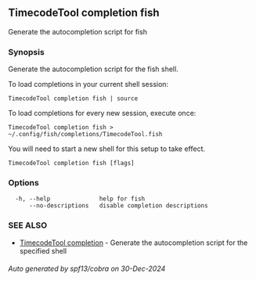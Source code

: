 ## TimecodeTool completion fish

Generate the autocompletion script for fish

### Synopsis

Generate the autocompletion script for the fish shell.

To load completions in your current shell session:

	TimecodeTool completion fish | source

To load completions for every new session, execute once:

	TimecodeTool completion fish > ~/.config/fish/completions/TimecodeTool.fish

You will need to start a new shell for this setup to take effect.


```
TimecodeTool completion fish [flags]
```

### Options

```
  -h, --help              help for fish
      --no-descriptions   disable completion descriptions
```

### SEE ALSO

* [TimecodeTool completion](TimecodeTool_completion.md)	 - Generate the autocompletion script for the specified shell

###### Auto generated by spf13/cobra on 30-Dec-2024
